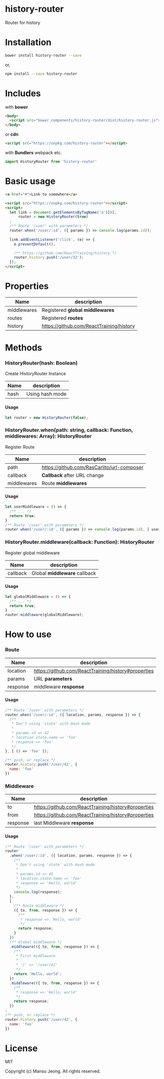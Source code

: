 # history-router

Router for history

# Installation

```bash
bower install history-router --save
```

or,

```bash
npm install --save history-router
```

# Includes

with **bower**

```html
<body>
  <script src="bower_components/history-router/dist/history-router.js"></script>
</body>
```

or **cdn**

```html
<script src="https://unpkg.com/history-router"></script>
```

with **Bundlers** webpack etc.

```javascript
import HistoryRouter from 'history-router'
```

# Basic usage

```html
<a href="#">Link to somewhere</a>

<script src="https://unpkg.com/history-router"></script>
<script>
  let link = document.getElementsByTagName('a')[0],
      router = new HistoryRouter(true)
  ;
  /** Route '/user' with parameters */
  router.when('/user/:id', ({ params }) => console.log(params.id));
  
  link.addEventListener('click', (e) => {
    e.preventDefault();

    /** https://github.com/ReactTraining/history */
    router.history.push('/user/32');
  });
</script>
```

# Properties

|Name|description|
-----|-----------|
|middlewares|Registered **global middlewares**|
|routes|Registered **routes**|
|history|<https://github.com/ReactTraining/history>|

# Methods

### HistoryRouter(hash: Boolean)

Create HistoryRouter Instance

|Name|description|
-----|-----------|
|hash|Using hash mode|

#### Usage

```javascript
let router = new HistoryRouter(false);
```

### HistoryRouter.when(path: string, callback: Function, middlewares: Array): HistoryRouter

Register Route

|Name|description|
-----|-----------|
|path|<https://github.com/RasCarlito/url-composer>|
|callback|**Callback** after URL change|
|middlewares|Route **middlewares**|

#### Usage

```javascript
let userMiddleware = () => {
  /** ... */
  return true;
}
/** Route '/user' with parameters */
router.when('/user/:id', ({ params }) => console.log(params.id), [ userMiddleware ]);
```

### HistoryRouter.middleware(callback: Function): HistoryRouter

Register global middleware

|Name|description|
-----|-----------|
|callback|Global **middleware** callback|

#### Usage

```javascript
let globalMiddleware = () => {
  /** ... */
  return true;
}
router.middleware(globalMiddleware);
```

# How to use

### Route

|Name|description|
-----|-----------|
|location|<https://github.com/ReactTraining/history#properties>|
|params|URL **parameters**|
|response|middleware **response**|

#### Usage

```javascript
/** Route '/user' with parameters */
router.when('/user/:id', ({ location, params, response }) => {
  /**
   * Don't using 'state' with Hash mode
   * 
   * params.id => 42 
   * location.state.name => 'foo'
   * response => 'foo'
   */
}, [ () => 'foo' ]);

/** push, or replace */
router.history.push('/user/42', {
  name: 'foo'
})
```

### Middleware

|Name|description|
-----|-----------|
|to|<https://github.com/ReactTraining/history#properties>|
|from|<https://github.com/ReactTraining/history#properties>|
|response|last Middleware **response**|

#### Usage

```javascript
/** Route '/user' with parameters */
router
  .when('/user/:id', ({ location, params, response }) => {
    /** 
     * Don't using 'state' with Hash mode
     * 
     * params.id => 42 
     * location.state.name => 'foo'
     * response => 'Hello, world'
     */
    console.log(response);
  }, 
  [
    /** Route middleware */
    ({ to, from, response }) => { 
      /**
       * response => 'Hello, world'
       */
      return response;
    } 
  ])
  /** Global middleware */
  .middleware(({ to, from, response }) => {
    /** 
     * First middleware
     * 
     * '/' => '/user/42'
     */
    return 'Hello, world';
  })
  .middleware(({ to, from, response }) => {
    /**
     * response => 'Hello, world'
     */
    return response;
  })
;
/** push, or replace */
router.history.push('/user/42', {
  name: 'foo'
})
```

# License

MIT

Copyright (c) Mansu Jeong. All rights reserved.